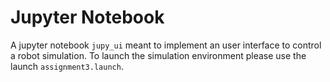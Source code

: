 # Jupyter Notebook
A jupyter notebook ``jupy_ui`` meant to implement an user interface to control a robot simulation. To launch the simulation environment please use the launch ``assignment3.launch``. 
